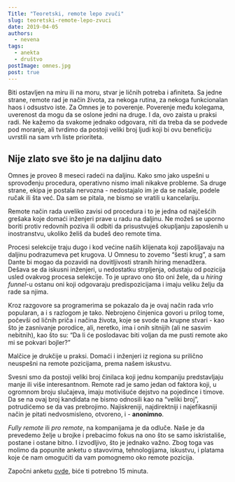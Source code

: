 ```yaml
---
Title: "Teoretski, remote lepo zvuči"
slug: teoretski-remote-lepo-zvuci
date: 2019-04-05
authors:
  - nevena
tags:
  - anekta
  - društvo
postImage: omnes.jpg
post: true
---
```


Biti ostavljen na miru ili na moru, stvar je ličnih potreba i afiniteta. Sa jedne strane, remote rad je način života, za nekoga rutina, za nekoga funkcionalan haos i odsustvo iste. Za Omnes je to poverenje. Poverenje među kolegama, uverenost da mogu da se oslone jedni na druge. I da, ovo zaista u praksi radi. Ne kažemo da svakome jednako odgovara, niti da treba da se podvede pod moranje, ali tvrdimo da postoji veliki broj ljudi koji bi ovu beneficiju uvrstili na sam vrh liste prioriteta.

<!--more-->

## Nije zlato sve što je na daljinu dato

Omnes je proveo 8 meseci radeći na daljinu. Kako smo jako uspešni u sprovođenju procedura, operativno nismo imali nikakve probleme. Sa druge strane, ekipa je postala nervozna - nedostajalo im je da se našale, podele ručak ili šta već. Da sam se pitala, ne bismo se vratili u kancelariju.

Remote način rada uveliko zavisi od procedura i to je jedna od najčešćih grešaka koje domaći inženjeri prave u radu na daljinu. Ne možeš se uporno boriti protiv redovnih poziva ili odbiti da prisustvuješ okupljanju zaposlenih u inostranstvu, ukoliko želiš da budeš deo remote tima.

Procesi selekcije traju dugo i kod većine naših klijenata koji zapošljavaju na daljinu podrazumeva pet krugova. U Omnesu to zovemo “šesti krug”, a sam Dante bi mogao da pozavidi na dovitljivosti stranih hiring menadžera. Dešava se da iskusni inženjeri, u nedostatku strpljenja, odustaju od pozicija usled ovakvog procesa selekcije. To je upravo ono što oni žele, da u _hiring funnel_-u ostanu oni koji odgovaraju predispozicijama i imaju veliku želju da rade sa njima.

Kroz razgovore sa programerima se pokazalo da je ovaj način rada vrlo popularan, a i s razlogom je tako. Nebrojeno činjenica govori u prilog tome, počevši od ličnih priča i načina života, koje se svode na krupne stvari - kao što je zasnivanje porodice, ali, neretko, ima i onih sitnijih (ali ne sasvim nebitnih), kao što su: “Da li će poslodavac biti voljan da me pusti remote ako mi se pokvari bojler?”

Malčice je drukčije u praksi. Domaći i inženjeri iz regiona su prilično neuspešni na remote pozicijama, prema našem iskustvu.

Svesni smo da postoji veliki broj činilaca koji jednu kompaniju predstavljaju manje ili više interesantnom. Remote rad je samo jedan od faktora koji, u ogromnom broju slučajeva, imaju motivišuće dejstvo na pojedince i timove. Da se na ovaj broj kandidata ne bismo odnosili kao na “veliki broj”, potrudićemo se da vas prebrojimo. Najiskreniji, najdirektniji i najefikasniji način je pitati nedvosmisleno, otvoreno, i - **anonimno**.

_Fully remote_ ili _pro remote_, na kompanijama je da odluče. Naše je da prevedemo želje u brojke i prebacimo fokus na ono što se samo iskristališe, postane i ostane bitno. I izvodljivo, što je jednako važno. Zbog toga vas molimo da popunite anketu o stavovima, tehnologijama, iskustvu, i platama koje će nam omogućiti da vam pomognemo oko remote pozicija.

Započni anketu [ovde](https://www.surveymonkey.com/r/omnesremote), biće ti potrebno 15 minuta.

